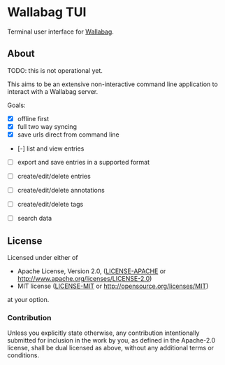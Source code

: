 # Wallabag TUI

Terminal user interface for [Wallabag][wallabag].

## About

TODO: this is not operational yet.

This aims to be an extensive non-interactive command line application to
interact with a Wallabag server.

Goals:


- [X] offline first
- [X] full two way syncing
- [X] save urls direct from command line
- [-] list and view entries
- [ ] export and save entries in a supported format
- [ ] create/edit/delete entries
- [ ] create/edit/delete annotations
- [ ] create/edit/delete tags
- [ ] search data




## License

Licensed under either of

* Apache License, Version 2.0, ([LICENSE-APACHE](LICENSE-APACHE) or http://www.apache.org/licenses/LICENSE-2.0)
* MIT license ([LICENSE-MIT](LICENSE-MIT) or http://opensource.org/licenses/MIT)

at your option.

### Contribution

Unless you explicitly state otherwise, any contribution intentionally submitted
for inclusion in the work by you, as defined in the Apache-2.0 license, shall
be dual licensed as above, without any additional terms or conditions.


[wallabag]: https://wallabag.org/
[api-docs]: https://doc.wallabag.org/en/developer/api/readme.html
[framabag]: https://framabag.org/
